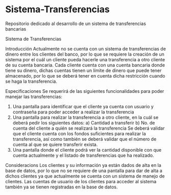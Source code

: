 # Sistema-Transferencias
Repositorio dedicado al desarrollo de un sistema de transferencias bancarias

Sistema de Transferencias

Introducción
Actualmente no se cuenta con un sistema de transferencias de dinero entre los clientes del banco, por lo que se requiere la creación de un sistema por el cuál un cliente pueda hacerle una transferencia a otro cliente de su cuenta bancaria.
Cada cliente cuenta con una cuenta bancaria donde tiene su dinero, dichas cuentas tienen un límite de dinero que puede tener almacenado, por lo que se deberá tener en cuenta dicha restricción cuando se haga la transferencia.

Especificaciones
Se requerirá de las siguientes funcionalidades para poder manejar las transferencias:
1)	Una pantalla para identificar que el cliente ya cuenta con usuario y contraseña para poder acceder a realizar la transferencia
2)	Una pantalla para realizar la transferencia a otro cliente, en la cuál se deberá pedir los siguientes datos:
a)	Cantidad a transferir
b)	No. de cuenta del cliente a quién se realizará la transferencia
Se deberá validar que el cliente cuenta con los fondos suficientes para realizar la transferencia, así como también se deberá validar que el número de cuenta al que se quiere transferir exista.
3)	Una pantalla donde el cliente podrá ver la cantidad disponible con que cuenta actualmente y el listado de transferencias que ha realizado.

Consideracions
Los clientes y su información ya están dados de alta en la base de datos, por lo que no se requiere de una pantalla para dar de alta a dichos clientes ya que actualmente se cuenta con un sistema de manejo de clientes.
Las cuentas de usuario de los clientes para acceder al sistema también ya se tienen registradas en la base de datos.
